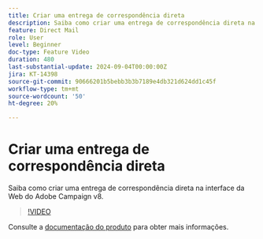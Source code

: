 ```yaml
---
title: Criar uma entrega de correspondência direta
description: Saiba como criar uma entrega de correspondência direta na interface da Web do Adobe Campaign v8.
feature: Direct Mail
role: User
level: Beginner
doc-type: Feature Video
duration: 480
last-substantial-update: 2024-09-04T00:00:00Z
jira: KT-14398
source-git-commit: 90666201b5bebb3b3b7189e4db321d624dd1c45f
workflow-type: tm+mt
source-wordcount: '50'
ht-degree: 20%

---
```



# Criar uma entrega de correspondência direta

Saiba como criar uma entrega de correspondência direta na interface da Web do Adobe Campaign v8.

>[!VIDEO](https://video.tv.adobe.com/v/3433316/?learn=on)

Consulte a [documentação do produto](https://experienceleague.adobe.com/en/docs/campaign-web/v8/msg/direct-mail/gs-direct-mail) para obter mais informações.
